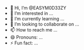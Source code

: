 - 👋 Hi, I’m @EASYM0D33ZY
- 👀 I’m interested in ...
- 🌱 I’m currently learning ...
- 💞️ I’m looking to collaborate on ...
- 📫 How to reach me ...
- 😄 Pronouns: ...
- ⚡ Fun fact: ...

<!---
EASYM0D33ZY/EASYM0D33ZY is a ✨ special ✨ repository because its `README.md` (this file) appears on your GitHub profile.
You can click the Preview link to take a look at your changes.
--->
